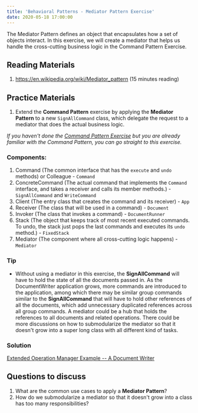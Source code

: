```yaml
---
title: 'Behavioral Patterns - Mediator Pattern Exercise'
date: 2020-05-18 17:00:00
---
```

The Mediator Pattern defines an object that encapsulates how a set of objects interact. In this exercise, we will create a mediator that helps us handle the cross-cutting business logic in the Command Pattern Exercise.
<!-- Excerpt End -->

## Reading Materials
1. <a target="_blank" href="https://en.wikipedia.org/wiki/Mediator_pattern"><i class="external alternate icon"></i> https://en.wikipedia.org/wiki/Mediator_pattern</a> (15 minutes reading)

## Practice Materials
1. Extend the **Command Pattern** exercise by applying the **Mediator Pattern** to a new `SignAllCommand` class, which delegate the request to a mediator that does the actual business logic.

*If you haven't done the [Command Pattern Exercise](https://leafyjava.com/articles/behavioral-patterns-command-pattern-exercise) but you are already familiar with the Command Pattern, you can go straight to this exercise.*

### Components:
1. Command (The common interface that has the `execute` and `undo` methods) or Colleague - `Command`
2. ConcreteCommand (The actual command that implements the `Command` interface, and takes a receiver and calls its member methods.) - `SignAllCommand` and `WriteCommand`
3. Client (The entry class that creates the command and its receiver) - `App`
4. Receiver (The class that will be used in a command) - `Document`
5. Invoker (The class that invokes a command) - `DocumentRunner`
6. Stack (The object that keeps track of most recent executed commands. To undo, the stack just pops the last commands and executes its `undo` method.) - `FixedStack`
7. Mediator (The component where all cross-cutting logic happens) - `Mediator`


### Tip
- Without using a mediator in this exercise, the **SignAllCommand** will have to hold the state of all the documents passed in. As the DocumentWriter application grows, more commands are introduced to the application, among which there may be similar group commands similar to the **SignAllCommand** that will have to hold other references of all the documents, which add unnecessary duplicated references across all group commands. A mediator could be a hub that holds the references to all documents and related operations. There could be more discussions on how to submodularize the mediator so that it doesn't grow into a super long class with all different kind of tasks.

### Solution
<a target="_blank" href="https://github.com/zhenyanghua/design-patterns/tree/master/MediatorPatternExample/src/main/java"><i class="external alternate icon"></i> Extended Operation Manager Example -- A Document Writer</a>

## Questions to discuss
1. What are the common use cases to apply a **Mediator Pattern**?
2. How do we submodularize a mediator so that it doesn't grow into a class has too many responsibilities?
